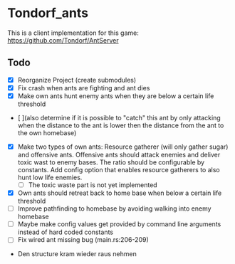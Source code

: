 # Tondorf_ants

This is a client implementation for this game: https://github.com/Tondorf/AntServer

## Todo

- [X] Reorganize Project (create submodules)
- [X] Fix crash when ants are fighting and ant dies
- [X] Make own ants hunt enemy ants when they are below a certain life threshold 
- [ ](also determine if it is possible to "catch" this ant by only attacking when the distance to the ant is lower then the distance from the ant to the own homebase)
- [X] Make two types of own ants: Resource gatherer (will only gather sugar) and offensive ants. Offensive ants should attack enemies and deliver toxic wast to enemy bases. The ratio should be configurable by constants. Add config option that enables resource gatherers to also hunt low life enemies.
    - [ ] The toxic waste part is not yet implemented
- [X] Own ants should retreat back to home base when below a certain life threshold
- [ ] Improve pathfinding to homebase by avoiding walking into enemy homebase
- [ ] Maybe make config values get provided by command line arguments instead of hard coded constants
- [ ] Fix wired ant missing bug (main.rs:206-209)
- Den structure kram wieder raus nehmen